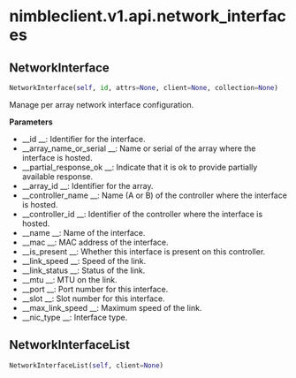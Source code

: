 
# nimbleclient.v1.api.network_interfaces


## NetworkInterface
```python
NetworkInterface(self, id, attrs=None, client=None, collection=None)
```
Manage per array network interface configuration.

__Parameters__

- __id                   __: Identifier for the interface.
- __array_name_or_serial __: Name or serial of the array where the interface is hosted.
- __partial_response_ok  __: Indicate that it is ok to provide partially available response.
- __array_id             __: Identifier for the array.
- __controller_name      __: Name (A or B) of the controller where the interface is hosted.
- __controller_id        __: Identifier of the controller where the interface is hosted.
- __name                 __: Name of the interface.
- __mac                  __: MAC address of the interface.
- __is_present           __: Whether this interface is present on this controller.
- __link_speed           __: Speed of the link.
- __link_status          __: Status of the link.
- __mtu                  __: MTU on the link.
- __port                 __: Port number for this interface.
- __slot                 __: Slot number for this interface.
- __max_link_speed       __: Maximum speed of the link.
- __nic_type             __: Interface type.


## NetworkInterfaceList
```python
NetworkInterfaceList(self, client=None)
```

